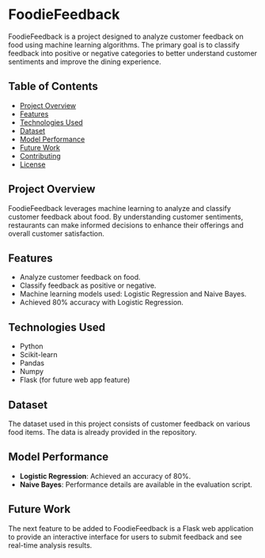 # FoodieFeedback

FoodieFeedback is a project designed to analyze customer feedback on food using machine learning algorithms. The primary goal is to classify feedback into positive or negative categories to better understand customer sentiments and improve the dining experience.

## Table of Contents

- [Project Overview](#project-overview)
- [Features](#features)
- [Technologies Used](#technologies-used)
- [Dataset](#dataset)
- [Model Performance](#model-performance)
- [Future Work](#future-work)
- [Contributing](#contributing)
- [License](#license)

## Project Overview

FoodieFeedback leverages machine learning to analyze and classify customer feedback about food. By understanding customer sentiments, restaurants can make informed decisions to enhance their offerings and overall customer satisfaction.

## Features

- Analyze customer feedback on food.
- Classify feedback as positive or negative.
- Machine learning models used: Logistic Regression and Naive Bayes.
- Achieved 80% accuracy with Logistic Regression.

## Technologies Used

- Python
- Scikit-learn
- Pandas
- Numpy
- Flask (for future web app feature)

## Dataset

The dataset used in this project consists of customer feedback on various food items. The data is already provided in the repository.

## Model Performance

- **Logistic Regression**: Achieved an accuracy of 80%.
- **Naive Bayes**: Performance details are available in the evaluation script.

## Future Work

The next feature to be added to FoodieFeedback is a Flask web application to provide an interactive interface for users to submit feedback and see real-time analysis results.

